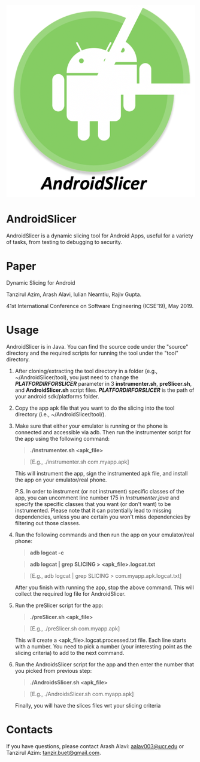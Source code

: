 ![](images/AndroidSlicer.png)


# AndroidSlicer
AndroidSlicer is a dynamic slicing tool for Android Apps, useful for a variety of tasks, from testing to debugging to security.

# Paper

Dynamic Slicing for Android

Tanzirul Azim, Arash Alavi, Iulian Neamtiu, Rajiv Gupta. 

41st International Conference on Software Engineering (ICSE'19), May 2019.

# Usage
AndroidSlicer is in Java. You can find the source code under the "source" directory and the required scripts for running the tool under the "tool" directory.

1. After cloning/extracting the tool directory in a folder (e.g., ~/AndroidSlicer/tool), you just need to change the ***PLATFORDIRFORSLICER*** parameter in 3 **instrumenter.sh**, **preSlicer.sh**, and **AndroidSlicer.sh** script files. ***PLATFORDIRFORSLICER*** is the path of your android sdk/platforms folder.

2. Copy the app apk file that you want to do the slicing into the tool directory (i.e., ~/AndroidSlicer/tool/). 

3. Make sure that either your emulator is running or the phone is connected and accessible via adb. Then run the instrumenter script for the app using the following command:

   > **./instrumenter.sh <apk_file>**
   
   > [E.g., ./instrumenter.sh com.myapp.apk]

   This will instrument the app, sign the instrumented apk file, and install the app on your emulator/real phone.
   
   P.S. In order to instrument (or not instrument) specific classes of the app, you can uncomment line number 175 in *Instrumenter.java* and specify the specific classes that you want (or don't want) to be instrumented. Please note that it can potentially lead to missing dependencies, unless you are certain you won't miss dependencies by filtering out those classes. 
       
4. Run the following commands and then run the app on your emulator/real phone:

   >**adb logcat -c**

   >**adb logcat | grep SLICING > <apk_file>.logcat.txt**
   
   >[E.g., adb logcat | grep SLICING > com.myapp.apk.logcat.txt]

   After you finish with running the app, stop the above command. This will collect the required log file for AndroidSlicer.

5. Run the preSlicer script for the app:

   >**./preSlicer.sh <apk_file>**
   
   >[E.g., ./preSlicer.sh com.myapp.apk]

   This will create a <apk_file>.logcat.processed.txt file. Each line starts with a number. You need to pick a number (your interesting point as the slicing criteria) to add to the next command. 

6. Run the AndroidsSlicer script for the app and then enter the number that you picked from previous step:

   >**./AndroidsSlicer.sh <apk_file>**
   
   >[E.g., ./AndroidsSlicer.sh com.myapp.apk]
        
   Finally, you will have the slices files wrt your slicing criteria


# Contacts

If you have questions, please contact Arash Alavi: [aalav003@ucr.edu](aalav003@ucr.edu) or Tanzirul Azim: [tanzir.buet@gmail.com](tanzir.buet@gmail.com).
